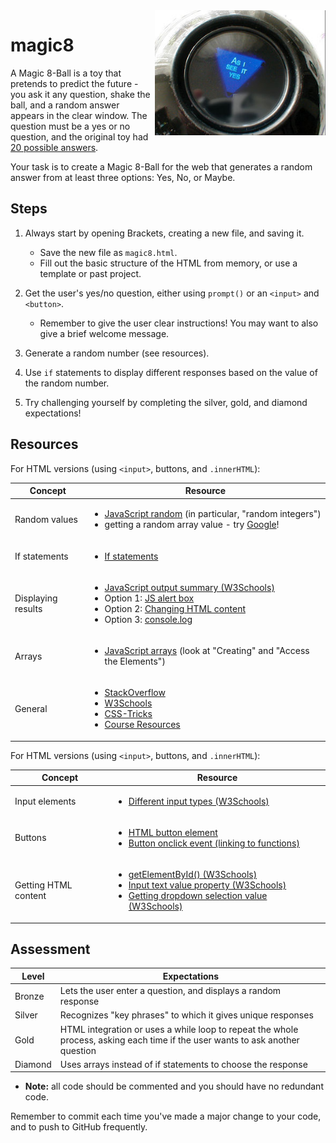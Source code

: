 <img align="right" height="200px" src="magic8.jpg">

# magic8

A Magic 8-Ball is a toy that pretends to predict the future - you ask it any question, shake the ball, and a random answer appears in the clear window.
The question must be a yes or no question, and the original toy had [20 possible answers](https://en.wikipedia.org/wiki/Magic_8-Ball#Possible_answers).

Your task is to create a Magic 8-Ball for the web that generates a random answer from at least three options: Yes, No, or Maybe.

## Steps

1. Always start by opening Brackets, creating a new file, and saving it.

    - Save the new file as `magic8.html`.
    - Fill out the basic structure of the HTML from memory, or use a template or past project.

2. Get the user's yes/no question, either using `prompt()` or an `<input>` and `<button>`.

    - Remember to give the user clear instructions! You may want to also give a brief welcome message.

3. Generate a random number (see resources).

4. Use `if` statements to display different responses based on the value of the random number.

5. Try challenging yourself by completing the silver, gold, and diamond expectations!

## Resources

For HTML versions (using `<input>`, buttons, and `.innerHTML`):

| Concept              | Resource |
|----------------------|----------|
| Random values        | <ul><li>[JavaScript random](https://www.w3schools.com/js/js_random.asp) (in particular, "random integers")</li><li>getting a random array value - try [Google](https://www.google.com.au/)!</li></ul> |
| If statements        | <ul><li>[If statements](https://www.w3schools.com/js/js_if_else.asp)</li></ul> |
| Displaying results   | <ul><li>[JavaScript output summary (W3Schools)](https://www.w3schools.com/js/js_output.asp)</li><li>Option 1: [JS alert box](https://www.w3schools.com/js/js_popup.asp)</li><li>Option 2: [Changing HTML content](https://www.w3schools.com/js/js_htmldom_html.asp)</li><li>Option 3: [console.log](https://www.w3schools.com/jsref/met_console_log.asp)</li></ul> |
| Arrays               | <ul><li>[JavaScript arrays](https://www.w3schools.com/js/js_arrays.asp) (look at "Creating" and "Access the Elements")</li></ul> |
| General     | <ul><li>[StackOverflow](https://stackoverflow.com/)</li><li>[W3Schools](https://www.w3schools.com/)</li><li>[CSS-Tricks](https://css-tricks.com/)</li><li>[Course Resources](/resources/)</li></ul> |

For HTML versions (using `<input>`, buttons, and `.innerHTML`):

| Concept              | Resource |
|----------------------|----------|
| Input elements | <ul><li>[Different input types (W3Schools)](https://www.w3schools.com/tags/att_input_type.asp)</li></ul> |
| Buttons     | <ul><li>[HTML button element](https://www.w3schools.com/tags/tag_button.asp)</li><li>[Button onclick event (linking to functions)](https://www.w3schools.com/jsref/event_onclick.asp)</li></ul> |
| Getting HTML content | <ul><li>[getElementById() (W3Schools)](https://www.w3schools.com/jsref/met_document_getelementbyid.asp)</li><li>[Input text value property (W3Schools)](https://www.w3schools.com/jsref/prop_text_value.asp)</li><li>[Getting dropdown selection value (W3Schools)](https://www.w3schools.com/jsref/prop_select_value.asp)</li></ul> |

## Assessment

| Level  | Expectations |
|--------|--------------|
| Bronze | Lets the user enter a question, and displays a random response |
| Silver | Recognizes "key phrases" to which it gives unique responses |
| Gold   | HTML integration or uses a while loop to repeat the whole process, asking each time if the user wants to ask another question |
| Diamond | Uses arrays instead of if statements to choose the response |

- **Note:** all code should be commented and you should have no redundant code.

Remember to commit each time you've made a major change to your code, and to push to GitHub frequently.
